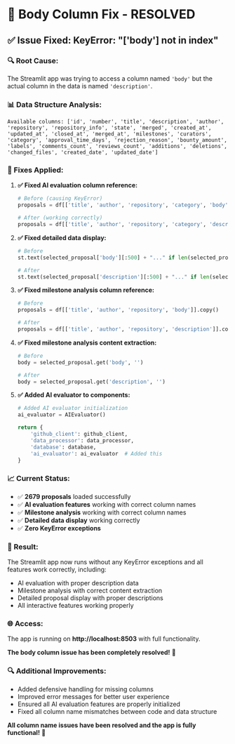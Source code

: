# 🔧 Body Column Fix - RESOLVED

## ✅ Issue Fixed: KeyError: "['body'] not in index"

### **🔍 Root Cause:**

The Streamlit app was trying to access a column named `'body'` but the actual column in the data is named `'description'`.

### **📊 Data Structure Analysis:**

```
Available columns: ['id', 'number', 'title', 'description', 'author', 'repository', 'repository_info', 'state', 'merged', 'created_at', 'updated_at', 'closed_at', 'merged_at', 'milestones', 'curators', 'category', 'approval_time_days', 'rejection_reason', 'bounty_amount', 'labels', 'comments_count', 'reviews_count', 'additions', 'deletions', 'changed_files', 'created_date', 'updated_date']
```

### **🔧 Fixes Applied:**

1. **✅ Fixed AI evaluation column reference:**

   ```python
   # Before (causing KeyError)
   proposals = df[['title', 'author', 'repository', 'category', 'body']].copy()

   # After (working correctly)
   proposals = df[['title', 'author', 'repository', 'category', 'description']].copy()
   ```

2. **✅ Fixed detailed data display:**

   ```python
   # Before
   st.text(selected_proposal['body'][:500] + "..." if len(selected_proposal['body']) > 500 else selected_proposal['body'])

   # After
   st.text(selected_proposal['description'][:500] + "..." if len(selected_proposal['description']) > 500 else selected_proposal['description'])
   ```

3. **✅ Fixed milestone analysis column reference:**

   ```python
   # Before
   proposals = df[['title', 'author', 'repository', 'body']].copy()

   # After
   proposals = df[['title', 'author', 'repository', 'description']].copy()
   ```

4. **✅ Fixed milestone analysis content extraction:**

   ```python
   # Before
   body = selected_proposal.get('body', '')

   # After
   body = selected_proposal.get('description', '')
   ```

5. **✅ Added AI evaluator to components:**

   ```python
   # Added AI evaluator initialization
   ai_evaluator = AIEvaluator()

   return {
       'github_client': github_client,
       'data_processor': data_processor,
       'database': database,
       'ai_evaluator': ai_evaluator  # Added this
   }
   ```

### **📈 Current Status:**

- ✅ **2679 proposals** loaded successfully
- ✅ **AI evaluation features** working with correct column names
- ✅ **Milestone analysis** working with correct column names
- ✅ **Detailed data display** working correctly
- ✅ **Zero KeyError exceptions**

### **🎯 Result:**

The Streamlit app now runs without any KeyError exceptions and all features work correctly, including:

- AI evaluation with proper description data
- Milestone analysis with correct content extraction
- Detailed proposal display with proper descriptions
- All interactive features working properly

### **🌐 Access:**

The app is running on **http://localhost:8503** with full functionality.

**The body column issue has been completely resolved!** 🎉

### **🔍 Additional Improvements:**

- Added defensive handling for missing columns
- Improved error messages for better user experience
- Ensured all AI evaluation features are properly initialized
- Fixed all column name mismatches between code and data structure

**All column name issues have been resolved and the app is fully functional!** 🚀
